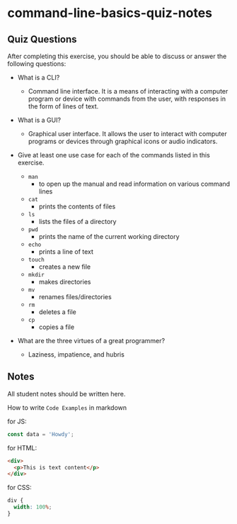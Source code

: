 # command-line-basics-quiz-notes

## Quiz Questions

After completing this exercise, you should be able to discuss or answer the following questions:

- What is a CLI?
  - Command line interface. It is a means of interacting with a computer program or device with commands from the user, with responses in the form of lines of text.
- What is a GUI?
  - Graphical user interface. It allows the user to interact with computer programs or devices through graphical icons or audio indicators.
- Give at least one use case for each of the commands listed in this exercise.

  - `man`
    - to open up the manual and read information on various command lines
  - `cat`
    - prints the contents of files
  - `ls`
    - lists the files of a directory
  - `pwd`
    - prints the name of the current working directory
  - `echo`
    - prints a line of text
  - `touch`
    - creates a new file
  - `mkdir`
    - makes directories
  - `mv`
    - renames files/directories
  - `rm`
    - deletes a file
  - `cp`
    - copies a file

- What are the three virtues of a great programmer?
  - Laziness, impatience, and hubris

## Notes

All student notes should be written here.

How to write `Code Examples` in markdown

for JS:

```javascript
const data = 'Howdy';
```

for HTML:

```html
<div>
  <p>This is text content</p>
</div>
```

for CSS:

```css
div {
  width: 100%;
}
```
